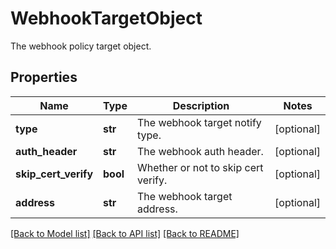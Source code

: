 # WebhookTargetObject

The webhook policy target object.

## Properties
Name | Type | Description | Notes
------------ | ------------- | ------------- | -------------
**type** | **str** | The webhook target notify type. | [optional] 
**auth_header** | **str** | The webhook auth header. | [optional] 
**skip_cert_verify** | **bool** | Whether or not to skip cert verify. | [optional] 
**address** | **str** | The webhook target address. | [optional] 

[[Back to Model list]](../README.md#documentation-for-models) [[Back to API list]](../README.md#documentation-for-api-endpoints) [[Back to README]](../README.md)


